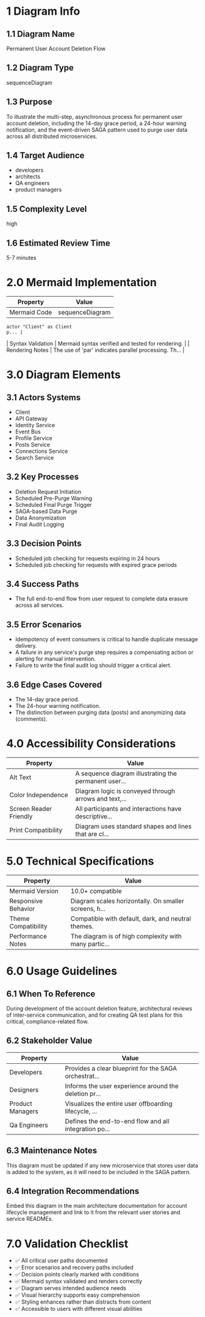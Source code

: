 # 1 Diagram Info

## 1.1 Diagram Name

Permanent User Account Deletion Flow

## 1.2 Diagram Type

sequenceDiagram

## 1.3 Purpose

To illustrate the multi-step, asynchronous process for permanent user account deletion, including the 14-day grace period, a 24-hour warning notification, and the event-driven SAGA pattern used to purge user data across all distributed microservices.

## 1.4 Target Audience

- developers
- architects
- QA engineers
- product managers

## 1.5 Complexity Level

high

## 1.6 Estimated Review Time

5-7 minutes

# 2.0 Mermaid Implementation

| Property | Value |
|----------|-------|
| Mermaid Code | sequenceDiagram
    actor "Client" as Client
    p... |
| Syntax Validation | Mermaid syntax verified and tested for rendering. |
| Rendering Notes | The use of 'par' indicates parallel processing. Th... |

# 3.0 Diagram Elements

## 3.1 Actors Systems

- Client
- API Gateway
- Identity Service
- Event Bus
- Profile Service
- Posts Service
- Connections Service
- Search Service

## 3.2 Key Processes

- Deletion Request Initiation
- Scheduled Pre-Purge Warning
- Scheduled Final Purge Trigger
- SAGA-based Data Purge
- Data Anonymization
- Final Audit Logging

## 3.3 Decision Points

- Scheduled job checking for requests expiring in 24 hours
- Scheduled job checking for requests with expired grace periods

## 3.4 Success Paths

- The full end-to-end flow from user request to complete data erasure across all services.

## 3.5 Error Scenarios

- Idempotency of event consumers is critical to handle duplicate message delivery.
- A failure in any service's purge step requires a compensating action or alerting for manual intervention.
- Failure to write the final audit log should trigger a critical alert.

## 3.6 Edge Cases Covered

- The 14-day grace period.
- The 24-hour warning notification.
- The distinction between purging data (posts) and anonymizing data (comments).

# 4.0 Accessibility Considerations

| Property | Value |
|----------|-------|
| Alt Text | A sequence diagram illustrating the permanent user... |
| Color Independence | Diagram logic is conveyed through arrows and text,... |
| Screen Reader Friendly | All participants and interactions have descriptive... |
| Print Compatibility | Diagram uses standard shapes and lines that are cl... |

# 5.0 Technical Specifications

| Property | Value |
|----------|-------|
| Mermaid Version | 10.0+ compatible |
| Responsive Behavior | Diagram scales horizontally. On smaller screens, h... |
| Theme Compatibility | Compatible with default, dark, and neutral themes. |
| Performance Notes | The diagram is of high complexity with many partic... |

# 6.0 Usage Guidelines

## 6.1 When To Reference

During development of the account deletion feature, architectural reviews of inter-service communication, and for creating QA test plans for this critical, compliance-related flow.

## 6.2 Stakeholder Value

| Property | Value |
|----------|-------|
| Developers | Provides a clear blueprint for the SAGA orchestrat... |
| Designers | Informs the user experience around the deletion pr... |
| Product Managers | Visualizes the entire user offboarding lifecycle, ... |
| Qa Engineers | Defines the end-to-end flow and all integration po... |

## 6.3 Maintenance Notes

This diagram must be updated if any new microservice that stores user data is added to the system, as it will need to be included in the SAGA pattern.

## 6.4 Integration Recommendations

Embed this diagram in the main architecture documentation for account lifecycle management and link to it from the relevant user stories and service READMEs.

# 7.0 Validation Checklist

- ✅ All critical user paths documented
- ✅ Error scenarios and recovery paths included
- ✅ Decision points clearly marked with conditions
- ✅ Mermaid syntax validated and renders correctly
- ✅ Diagram serves intended audience needs
- ✅ Visual hierarchy supports easy comprehension
- ✅ Styling enhances rather than distracts from content
- ✅ Accessible to users with different visual abilities

